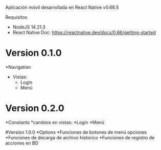 Aplicación móvil desarrollada en React Native v0.66.5

Requisitos
* NodeJS 14.21.3
* React Native Doc: https://reactnative.dev/docs/0.66/getting-started

# Version 0.1.0
*Navigation
* Vistas:
    * Login
    * Menú

# Version 0.2.0
*Constants
*cambios en vistas:
    *Login
    *Menú

#Version 1.0.0
*Options
    *Funciones de botones de menú opciones
    *Funciones de decarga de archivo historico
    *Funciones de registro de acciones en BD
    